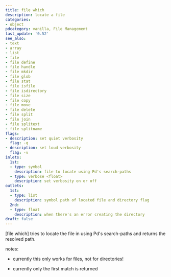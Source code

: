 ```yaml
---
title: file which
description: locate a file
categories:
- object
pdcategory: vanilla, File Management
last_update: '0.52'
see_also:
- text
- array
- list
- file
- file define
- file handle
- file mkdir
- file glob
- file stat
- file isfile
- file isdirectory
- file size
- file copy
- file move
- file delete
- file split
- file join
- file splitext
- file splitname
flags:
- description: set quiet verbosity
  flag: -q
- description: set loud verbosity
  flag: -v
inlets:
  1st:
  - type: symbol
    description: file to locate using Pd's search-paths
  - type: verbose <float>
    description: set verbosity on or off
outlets:
  1st:
  - type: list
    description: symbol path of located file and directory flag
  2nd:
  - type: float
    description: when there's an error creating the directory
draft: false
---
```

[file which] tries to locate the file in using Pd's search-paths and returns the resolved path.

notes:

- currently this only works for files, not for directories!

- currently only the first match is returned
